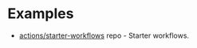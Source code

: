 # Examples

- [actions/starter-workflows](https://github.com/actions/starter-workflows) repo - Starter workflows.
